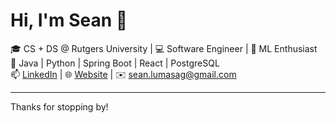 # Hi, I'm Sean 👋

🎓 CS + DS @ Rutgers University | 💻 Software Engineer | 🧠 ML Enthusiast  
🔧 Java | Python | Spring Boot | React | PostgreSQL  
📫 [LinkedIn](https://linkedin.com/in/seanlumasag) | 🌐 [Website](https://seanlumasag.vercel.app) | ✉️ sean.lumasag@gmail.com  

---

Thanks for stopping by!
